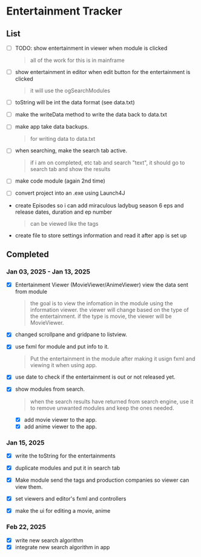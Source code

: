 # Entertainment Tracker

## List

- [ ] TODO: show entertainment in viewer when module is clicked

  > all of the work for this is in mainframe

- [ ] show entertainment in editor when edit button for the entertainment is clicked

  > it will use the ogSearchModules

- [ ] toString will be int the data format (see data.txt)
- [ ] make the writeData method to write the data back to data.txt
- [ ] make app take data backups.

  > for writing data to data.txt

- [ ] when searching, make the search tab active.

  > if i am on completed, etc tab and search "text", it should go to search tab and show the results

- [ ] make code module (again 2nd time)

- [ ] convert project into an .exe using Launch4J

- create Episodes so i can add miraculous ladybug season 6 eps and release dates, duration and ep number

  > can be viewed like the tags

- create file to store settings information and read it after app is set up

## Completed

### Jan 03, 2025 - Jan 13, 2025

- [x] Entertainment Viewer (MovieViewer/AnimeViewer) view the data sent from module

  > the goal is to view the infomation in the module using the information viewer. the viewer will change based on the type of the entertainment. if the type is movie, the viewer will be MovieViewer.

- [x] changed scrollpane and gridpane to listview.
- [x] use fxml for module and put info to it.

  > Put the entertainment in the module after making it usign fxml and viewing it when using app.

- [x] use date to check if the entertainment is out or not released yet.
- [x] show modules from search.

  > when the search results have returned from search engine, use it to remove unwanted modules and keep the ones needed.

  - [x] add movie viewer to the app.
  - [x] add anime viewer to the app.

### Jan 15, 2025

- [x] write the toString for the entertainments

- [x] duplicate modules and put it in search tab
- [x] Make module send the tags and production companies so viewer can view them.
- [x] set viewers and editor's fxml and controllers
- [x] make the ui for editing a movie, anime

### Feb 22, 2025

- [x] write new search algorithm
- [x] integrate new search algorithm in app
